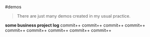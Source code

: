 #demos
>There are just many demos created in my usual practice.

**some business project log**
commit++
commit++
commit++
commit++
commit++
commit++
commit++
commit++
commit++

